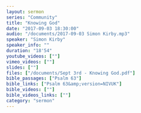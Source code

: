 ```yaml
---
layout: sermon
series: "Community"
title: "Knowing God"
date: "2017-09-03 18:30:00"
audio: "/documents/2017-09-03 Simon Kirby.mp3"
speaker: "Simon Kirby"
speaker_info: ""
duration: "18'54"
youtube_videos: [""]
vimeo_videos: [""]
slides: [""]
files: ["/documents/Sept 3rd - Knowing God.pdf"]
bible_passages: ["Psalm 63"]
bible_links: ["Psalm 63&amp;version=NIVUK"]
bible_videos: [""]
bible_videos_links: [""]
category: "sermon"
---
```

